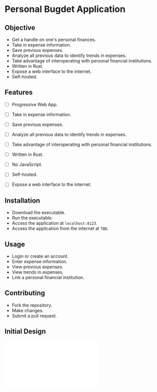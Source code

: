 # Personal Bugdet Application

## Objective
- Get a handle on one's personal finances.
- Take in expense information.
- Save previous expenses.
- Analyze all previous data to identify trends in expenses.
- Take advantage of interoperating with personal financial institutions.
- Written in Rust.
- Expose a web interface to the internet.
- Self-hosted.

## Features
- [ ] Progressive Web App.
- [ ] Take in expense information.
- [ ] Save previous expenses.
- [ ] Analyze all previous data to identify trends in expenses.
- [ ] Take advantage of interoperating with personal financial institutions.
- [ ] Written in Rust.
- [ ] No JavaScript.
- [ ] Self-hosted.
- [ ] Expose a web interface to the internet.


## Installation
- Download the executable.
- Run the executable.
- Access the application at `localhost:8123`.
- Access the application from the internet at `TBD`.

## Usage
- Login or create an account.
- Enter expense information.
- View previous expenses.
- View trends in expenses.
- Link a personal financial institution.

## Contributing
- Fork the repository.
- Make changes.
- Submit a pull request.

## Initial Design

<embed src="/assets/docs/initial_design.pdf" type="application/pdf">

	


